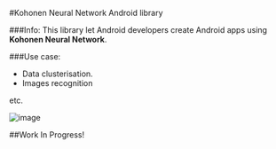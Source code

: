 #Kohonen Neural Network Android library

###Info:
This library let Android developers create Android apps using **Kohonen Neural Network**.
 
 
###Use case:
- Data clusterisation.
- Images recognition

etc.


![image](https://www.dropbox.com/s/2xpmz3nsw5jb8j9/Screenshot%202014-05-18%2019.18.28.png?dl=1)



##Work In Progress!